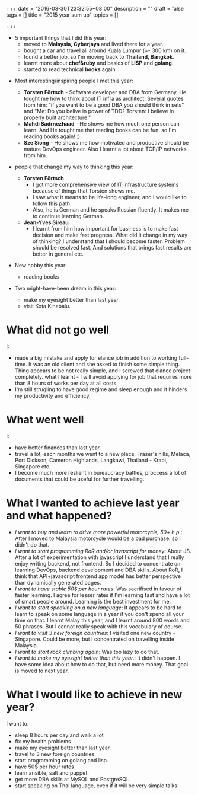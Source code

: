 +++
date = "2016-03-30T23:32:55+08:00"
description = ""
draft = false
tags = []
title = "2015 year sum up"
topics = []

+++

* 5 important things that I did this year: 
    * moved to **Malaysia, Cyberjaya** and lived there for a year.
    * bought a car and travel all around Kuala Lumpur (+- 300 km) on it.
    * found a better job, so I'm moving back to **Thailand, Bangkok**.
    * learnt more about **chef&ruby** and basics of **LISP** and **golang**.
    * started to read technical **books** again.

<!--more-->

* Most interesting/inspiring people I met this year:
    * **Torsten Förtsch** - Software developer and DBA from Germany. He tought me how to think about IT infra as architect. Several quotes from him: "if you want to be a good DBA you should think in sets" and "Me: Do you belive in power of TDD? Torsten: I believe in properly built architecture."
    * **Mahdi Sadrnezhaad** - He shows me how much one person can learn. And He tought me that reading books can be fun. so I'm reading books again! :)
    * **Sze Siong** - He shows me how motivated and productive should be mature DevOps engineer. Also I learnt a lot about TCP/IP networks from him.

* people that change my way to thinking this year:
    * **Torsten Förtsch**
        * I got more comprehensive view of IT infrastructure systems because of things that Torsten shows me. 
        * I saw what it means to be life-long engineer, and I would like to follow this path. 
        * Also, he is German and he speaks Russian fluently. It makes me to continue learning German.
    * **Jean-Yves Sireau**
        * I learnt from him how important for business is to make fast decision and make fast progress. What did it change in my way of thinking? I understand that I should become faster. Problem should be resolved fast. And solutions that brings fast results are better in general etc.

* New hobby this year:
    * reading books

* Two might-have-been dream in this year:
    * make my eyesight better than last year.
    * visit Kota Kinabalu.

# What did not go well

I:

* made a big mistake and apply for elance job in addition to working full-time. It was an old client and she asked to finish some simple thing. Thing appears to be not really simple, and I screwed that elance project completely. what I learnt - I will avoid applying for job that requires more than 8 hours of works per day at all costs.
* I'm still strugling to have good regime and sleep enough and it hinders my productivity and efficiency.


# What went well

I:

* have better finances than last year.
* travel a lot, each months we went to a new place, Fraser's hills, Melaca, Port Dickson, Cameron Highlands, Langkawi, Thailand - Krabi, Singapore etc.
* I become much more reslient in bureaucracy battles, proccess a lot of documents that could be useful for further travelling.

# What I wanted to achieve last year and what happened?

* _I want to buy and learn to drive more powerful motorcycle, 50+ h.p._: 
  After I moved to Malaysia motorcycle would be a bad purchase. so I didn't do that.
* _I want to start programming RoR and/or javascript for money_: About JS. After a lot of experimentation with javascript I understand that I really enjoy writing backend, not frontend. So I decided to concentrate on learning DevOps, backend development and DBA skills. About RoR, I think that API+javascript frontend app model has better perspective than dynamically generated pages.
* _I want to have stable 50$ per hour rates_: Was sacrifised in favour of faster learning. I agree for lesser rates if I'm learning fast and have a lot of smart people around. Learning is the best investment for me.
* _I want to start speaking on a new language_: It appears to be hard to learn to speak on some language in a year if you don't spend all your time on that. I learnt Malay this year, and I learnt around 800 words and 50 phrases. But I cannot really speak with this vocabulary of course.
* _I want to visit 3 new foreign countries_: I visited one new country - Singapore. Could be more, but I concentrated on travelling inside Malaysia.
* _I want to start rock climbing again_: Was too lazy to do that.
* _I want to make my eyesight better than this year._: It didn't happen. I have some idea about how to do that, but need more money. That goal is moved to next year.

# What I would like to achieve in new year?

I want to:

* sleep 8 hours per day and walk a lot
* fix my health problems 
* make my eyesight better than last year.
* travel to 3 new foreign countries.
* start programming on golang and lisp.
* have 50$ per hour rates
* learn ansible, salt and puppet.
* get more DBA skills at MySQL and PostgreSQL.
* start speaking on Thai language, even if it will be very simple talks.
